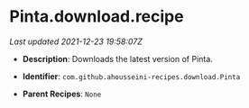 # Pinta.download.recipe

_Last updated 2021-12-23 19:58:07Z_

- **Description**: Downloads the latest version of Pinta.

- **Identifier**: `com.github.ahousseini-recipes.download.Pinta`

- **Parent Recipes**: `None`